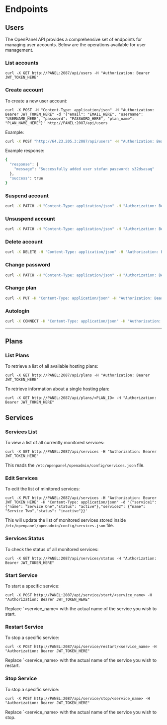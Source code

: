 # Endpoints

## Users

The OpenPanel API provides a comprehensive set of endpoints for managing user accounts. Below are the operations available for user management.

### List accounts

```
curl -X GET http://PANEL:2087/api/users -H "Authorization: Bearer JWT_TOKEN_HERE"
```

### Create account

To create a new user account:

```
curl -X POST -H "Content-Type: application/json" -H "Authorization: Bearer JWT_TOKEN_HERE" -d '{"email": "EMAIL_HERE", "username": "USERNAME_HERE", "password": "PASSWORD_HERE", "plan_name": "PLAN_NAME_HERE"}' http://PANEL:2087/api/users
```


Example: 
```bash
curl -X POST "http://64.23.205.3:2087/api/users" -H "Authorization: Bearer eyJ0eXAiOiJKV1QiLCJhbGcBns" -H "Content-Type: application/json" -d '{"username":"stefan","password":"s32dsasaq","email":"stefan@pejcic.rs","plan_name":"default_plan_nginx"}'
```
Example response:
```bash
{
  "response": {
    "message": "Successfully added user stefan password: s32dsasaq"
  },
  "success": true
}
```

### Suspend account

```bash
curl -X PATCH -H "Content-Type: application/json" -H "Authorization: Bearer JWT_TOKEN_HERE" -d '{"action": "suspend"}' http://PANEL:2087/api/users/USERNAME_HERE
```

### Unsuspend account

```bash
curl -X PATCH -H "Content-Type: application/json" -H "Authorization: Bearer JWT_TOKEN_HERE" -d '{"action": "unsuspend"}' http://PANEL:2087/api/users/USERNAME_HERE
```

### Delete account

```bash
curl -X DELETE -H "Content-Type: application/json" -H "Authorization: Bearer JWT_TOKEN_HERE" http://PANEL:2087/api/users/USERNAME_HERE
```

### Change password

```bash
curl -X PATCH -H "Content-Type: application/json" -H "Authorization: Bearer JWT_TOKEN_HERE" -d '{"password": "NEW_PASSWORD_HERE"}' http://PANEL:2087/api/users/USERNAME_HERE
```

### Change plan

```bash
curl -X PUT -H "Content-Type: application/json" -H "Authorization: Bearer JWT_TOKEN_HERE" -d '{"plan_name": "PLAN_NAME_HERE"}' http://PANEL:2087/api/users/USERNAME_HERE
```

### Autologin

```bash
curl -X CONNECT -H "Content-Type: application/json" -H "Authorization: Bearer JWT_TOKEN_HERE" http://PANEL:2087/api/users/USERNAME_HERE
```

-----


## Plans



### List Plans

To retrieve a list of all available hosting plans:
```
curl -X GET http://PANEL:2087/api/plans -H "Authorization: Bearer JWT_TOKEN_HERE"
```

To retrieve information about a single hosting plan:
```
curl -X GET http://PANEL:2087/api/plans/<PLAN_ID> -H "Authorization: Bearer JWT_TOKEN_HERE"
```

## Services


### Services List

To view a list of all currently monitored services:
```
curl -X GET http://PANEL:2087/api/services -H "Authorization: Bearer JWT_TOKEN_HERE"
```

This reads the `/etc/openpanel/openadmin/config/services.json` file.

### Edit Services

To edit the list of minitored services:
```
curl -X PUT http://PANEL:2087/api/services -H "Authorization: Bearer JWT_TOKEN_HERE" -H "Content-Type: application/json" -d '{"service1": {"name": "Service One","status": "active"},"service2": {"name": "Service Two","status": "inactive"}}'
```
This will update the list of monitored services stored inside `/etc/openpanel/openadmin/config/services.json` file.

### Services Status

To check the status of all monitored services:
```
curl -X GET http://PANEL:2087/api/services/status -H "Authorization: Bearer JWT_TOKEN_HERE"
```


### Start Service

To start a specific service:
```
curl -X POST http://PANEL:2087/api/service/start/<service_name> -H "Authorization: Bearer JWT_TOKEN_HERE"
```

Replace `<service_name> with the actual name of the service you wish to start.


### Restart Service

To stop a specific service:
```
curl -X POST http://PANEL:2087/api/service/restart/<service_name> -H "Authorization: Bearer JWT_TOKEN_HERE"
```
Replace `<service_name> with the actual name of the service you wish to restart.


### Stop Service

To stop a specific service:
```
curl -X POST http://PANEL:2087/api/service/stop/<service_name> -H "Authorization: Bearer JWT_TOKEN_HERE"
```
Replace `<service_name> with the actual name of the service you wish to stop.



